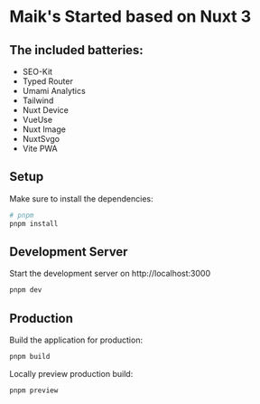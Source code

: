 # Maik's Started based on Nuxt 3

## The included batteries:
- SEO-Kit
- Typed Router
- Umami Analytics
- Tailwind
- Nuxt Device
- VueUse
- Nuxt Image
- NuxtSvgo
- Vite PWA

## Setup

Make sure to install the dependencies:

```bash
# pnpm
pnpm install
```

## Development Server

Start the development server on http://localhost:3000

```bash
pnpm dev
```

## Production

Build the application for production:

```bash
pnpm build
```

Locally preview production build:

```bash
pnpm preview
```